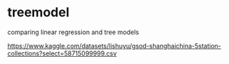 # treemodel
comparing linear regression and tree models

https://www.kaggle.com/datasets/lishuyu/gsod-shanghaichina-5station-collections?select=58715099999.csv
